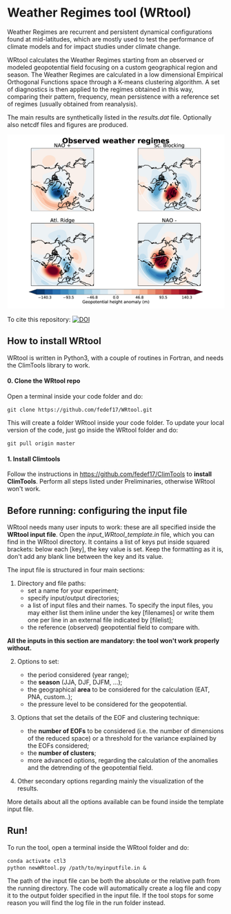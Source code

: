 # Weather Regimes tool (WRtool)

Weather Regimes are recurrent and persistent dynamical configurations found at mid-latitudes, which are mostly used to test the performance of climate models and for impact studies under climate change.

WRtool calculates the Weather Regimes starting from an observed or modeled geopotential field focusing on a custom geographical region and season. The Weather Regimes are calculated in a low dimensional Empirical Orthogonal Functions space through a K-means clustering algorithm. A set of diagnostics is then applied to the regimes obtained in this way, comparing their pattern, frequency, mean persistence with a reference set of regimes (usually obtained from reanalysis).

The main results are synthetically listed in the *results.dat* file. Optionally also netcdf files and figures are produced.

![Weather Regimes in the North Atlantic](https://github.com/fedef17/WRtool/blob/master/eraclus.png)

To cite this repository: 
[![DOI](https://zenodo.org/badge/138048137.svg)](https://zenodo.org/badge/latestdoi/138048137)

## How to install WRtool

WRtool is written in Python3, with a couple of routines in Fortran, and needs the ClimTools library to work.

#### 0. Clone the WRtool repo
Open a terminal inside your code folder and do:
```
git clone https://github.com/fedef17/WRtool.git
```

This will create a folder WRtool inside your code folder.
To update your local version of the code, just go inside the WRtool folder and do:
```
git pull origin master
```

#### 1. Install Climtools

Follow the instructions in https://github.com/fedef17/ClimTools to **install ClimTools**. Perform all steps listed under Preliminaries, otherwise WRtool won't work.


## Before running: configuring the input file

WRtool needs many user inputs to work: these are all specified inside the **WRtool input file**.
Open the *input_WRtool_template.in* file, which you can find in the WRtool directory. It contains a list of keys put inside squared brackets: below each [key], the key value is set. Keep the formatting as it is, don't add any blank line between the key and its value.

The input file is structured in four main sections:
1) Directory and file paths:
    - set a name for your experiment;
    - specify input/output directories;
    - a list of input files and their names. To specify the input files, you may either list them inline under the key [filenames] or write them one per line in an external file indicated by [filelist];
    - the reference (observed) geopotential field to compare with.

**All the inputs in this section are mandatory: the tool won't work properly without.**

2) Options to set:
    - the period considered (year range);
    - the **season** (JJA, DJF, DJFM, ...);
    - the geographical **area** to be considered for the calculation (EAT, PNA, custom..);
    - the pressure level to be considered for the geopotential.

3) Options that set the details of the EOF and clustering technique:
    - the **number of EOFs** to be considered (i.e. the number of dimensions of the reduced space) or a threshold for the variance explained by the EOFs considered;
    - the **number of clusters**;
    - more advanced options, regarding the calculation of the anomalies and the detrending of the geopotential field.

4) Other secondary options regarding mainly the visualization of the results.

More details about all the options available can be found inside the template input file.

## Run!

To run the tool, open a terminal inside the WRtool folder and do:
```
conda activate ctl3
python newWRtool.py /path/to/myinputfile.in &
```

The path of the input file can be both the absolute or the relative path from the running directory.
The code will automatically create a log file and copy it to the output folder specified in the input file.
If the tool stops for some reason you will find the log file in the run folder instead.
